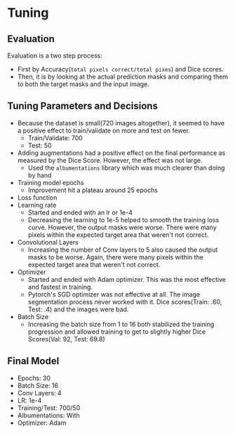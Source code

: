 # Tuning

## Evaluation

Evaluation is a two step process:
- First by Accuracy(`total pixels correct/total pixes`) and Dice scores.   
- Then, it is by looking at the actual prediction masks and comparing them to both the target masks and the input image.

## Tuning Parameters and Decisions
- Because the dataset is small(720 images altogether), it seemed to have a positive effect to train/validate on more and test on fewer.  
  - Train/Validate: 700
  - Test: 50
- Adding augmentations had a positive effect on the final performance as measured by the Dice Score.  However, the effect was not large.
  - Used the `albumentations` library which was much clearer than doing by hand
- Training model epochs
  - Improvement hit a plateau around 25 epochs
- Loss function
- Learning rate
  - Started and ended with an lr or 1e-4
  - Decreasing the learning to 1e-5 helped to smooth the training loss curve.  However, the output masks were worse.  There were many pixels within the expected target area that weren't not correct.
- Convolutional Layers
  - Increasing the number of Conv layers to 5 also caused the output masks to be worse.  Again, there were many pixels within the expected target area that weren't not correct.
- Optimizer
  - Started and ended with Adam optimizer.  This was the most effective and fastest in training.
  - Pytorch's SGD optimizer was not effective at all.  The image segmentation process never worked with it.  Dice scores(Train: .60, Test: .4) and the images were bad.
- Batch Size
  - Increasing the batch size from 1 to 16 both stabilized the training progression and allowed training to get to slightly higher Dice Scores(Val: 92, Test: 69.8)

## Final Model
- Epochs: 30
- Batch Size: 16
- Conv Layers: 4
- LR: 1e-4
- Training/Test: 700/50
- Albumentations: With
- Optimizer: Adam
